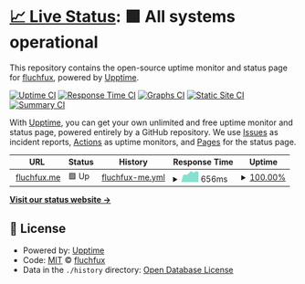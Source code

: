 # [📈 Live Status](https://fluchfux.github.io/fuxup): <!--live status--> **🟩 All systems operational**

This repository contains the open-source uptime monitor and status page for [fluchfux](https://fluchfux.github.io/fuxup), powered by [Upptime](https://github.com/upptime/upptime).

[![Uptime CI](https://github.com/fluchfux/fuxup/workflows/Uptime%20CI/badge.svg)](https://github.com/fluchfux/fuxup/actions?query=workflow%3A%22Uptime+CI%22)
[![Response Time CI](https://github.com/fluchfux/fuxup/workflows/Response%20Time%20CI/badge.svg)](https://github.com/fluchfux/fuxup/actions?query=workflow%3A%22Response+Time+CI%22)
[![Graphs CI](https://github.com/fluchfux/fuxup/workflows/Graphs%20CI/badge.svg)](https://github.com/fluchfux/fuxup/actions?query=workflow%3A%22Graphs+CI%22)
[![Static Site CI](https://github.com/fluchfux/fuxup/workflows/Static%20Site%20CI/badge.svg)](https://github.com/fluchfux/fuxup/actions?query=workflow%3A%22Static+Site+CI%22)
[![Summary CI](https://github.com/fluchfux/fuxup/workflows/Summary%20CI/badge.svg)](https://github.com/fluchfux/fuxup/actions?query=workflow%3A%22Summary+CI%22)

With [Upptime](https://upptime.js.org), you can get your own unlimited and free uptime monitor and status page, powered entirely by a GitHub repository. We use [Issues](https://github.com/fluchfux/fuxup/issues) as incident reports, [Actions](https://github.com/fluchfux/fuxup/actions) as uptime monitors, and [Pages](https://fluchfux.github.io/fuxup) for the status page.

<!--start: status pages-->
<!-- This summary is generated by Upptime (https://github.com/upptime/upptime) -->
<!-- Do not edit this manually, your changes will be overwritten -->
<!-- prettier-ignore -->
| URL | Status | History | Response Time | Uptime |
| --- | ------ | ------- | ------------- | ------ |
| <img alt="" src="https://favicons.githubusercontent.com/fluchfux.me" height="13"> [fluchfux.me](https://fluchfux.me) | 🟩 Up | [fluchfux-me.yml](https://github.com/fluchfux/fuxup/commits/HEAD/history/fluchfux-me.yml) | <details><summary><img alt="Response time graph" src="./graphs/fluchfux-me/response-time-week.png" height="20"> 656ms</summary><br><a href="https://fluchfux.github.io/fuxup/history/fluchfux-me"><img alt="Response time 638" src="https://img.shields.io/endpoint?url=https%3A%2F%2Fraw.githubusercontent.com%2Ffluchfux%2Ffuxup%2FHEAD%2Fapi%2Ffluchfux-me%2Fresponse-time.json"></a><br><a href="https://fluchfux.github.io/fuxup/history/fluchfux-me"><img alt="24-hour response time 681" src="https://img.shields.io/endpoint?url=https%3A%2F%2Fraw.githubusercontent.com%2Ffluchfux%2Ffuxup%2FHEAD%2Fapi%2Ffluchfux-me%2Fresponse-time-day.json"></a><br><a href="https://fluchfux.github.io/fuxup/history/fluchfux-me"><img alt="7-day response time 656" src="https://img.shields.io/endpoint?url=https%3A%2F%2Fraw.githubusercontent.com%2Ffluchfux%2Ffuxup%2FHEAD%2Fapi%2Ffluchfux-me%2Fresponse-time-week.json"></a><br><a href="https://fluchfux.github.io/fuxup/history/fluchfux-me"><img alt="30-day response time 616" src="https://img.shields.io/endpoint?url=https%3A%2F%2Fraw.githubusercontent.com%2Ffluchfux%2Ffuxup%2FHEAD%2Fapi%2Ffluchfux-me%2Fresponse-time-month.json"></a><br><a href="https://fluchfux.github.io/fuxup/history/fluchfux-me"><img alt="1-year response time 638" src="https://img.shields.io/endpoint?url=https%3A%2F%2Fraw.githubusercontent.com%2Ffluchfux%2Ffuxup%2FHEAD%2Fapi%2Ffluchfux-me%2Fresponse-time-year.json"></a></details> | <details><summary><a href="https://fluchfux.github.io/fuxup/history/fluchfux-me">100.00%</a></summary><a href="https://fluchfux.github.io/fuxup/history/fluchfux-me"><img alt="All-time uptime 99.99%" src="https://img.shields.io/endpoint?url=https%3A%2F%2Fraw.githubusercontent.com%2Ffluchfux%2Ffuxup%2FHEAD%2Fapi%2Ffluchfux-me%2Fuptime.json"></a><br><a href="https://fluchfux.github.io/fuxup/history/fluchfux-me"><img alt="24-hour uptime 100.00%" src="https://img.shields.io/endpoint?url=https%3A%2F%2Fraw.githubusercontent.com%2Ffluchfux%2Ffuxup%2FHEAD%2Fapi%2Ffluchfux-me%2Fuptime-day.json"></a><br><a href="https://fluchfux.github.io/fuxup/history/fluchfux-me"><img alt="7-day uptime 100.00%" src="https://img.shields.io/endpoint?url=https%3A%2F%2Fraw.githubusercontent.com%2Ffluchfux%2Ffuxup%2FHEAD%2Fapi%2Ffluchfux-me%2Fuptime-week.json"></a><br><a href="https://fluchfux.github.io/fuxup/history/fluchfux-me"><img alt="30-day uptime 99.96%" src="https://img.shields.io/endpoint?url=https%3A%2F%2Fraw.githubusercontent.com%2Ffluchfux%2Ffuxup%2FHEAD%2Fapi%2Ffluchfux-me%2Fuptime-month.json"></a><br><a href="https://fluchfux.github.io/fuxup/history/fluchfux-me"><img alt="1-year uptime 99.99%" src="https://img.shields.io/endpoint?url=https%3A%2F%2Fraw.githubusercontent.com%2Ffluchfux%2Ffuxup%2FHEAD%2Fapi%2Ffluchfux-me%2Fuptime-year.json"></a></details>

<!--end: status pages-->

[**Visit our status website →**](https://fluchfux.github.io/fuxup)

## 📄 License

- Powered by: [Upptime](https://github.com/upptime/upptime)
- Code: [MIT](./LICENSE) © [fluchfux](https://fluchfux.github.io/fuxup)
- Data in the `./history` directory: [Open Database License](https://opendatacommons.org/licenses/odbl/1-0/)
